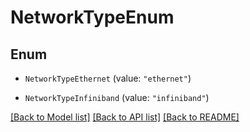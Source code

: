 # NetworkTypeEnum

## Enum


* `NetworkTypeEthernet` (value: `"ethernet"`)

* `NetworkTypeInfiniband` (value: `"infiniband"`)


[[Back to Model list]](../README.md#documentation-for-models) [[Back to API list]](../README.md#documentation-for-api-endpoints) [[Back to README]](../README.md)



